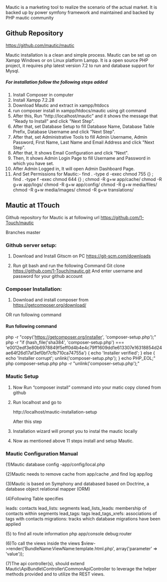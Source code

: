 Mautic is a marketing tool to realize the scenario of the actual market. It is backed up by power symfony framework and maintained and backed by PHP mautic community

## Github Repository
https://github.com/mautic/mautic

Mautic installation is a clean and simple process. Mautic can be set up on Xampp Windows or on Linux platform Lampp. It is a open source PHP project, it requires	php latest version 7.2 to run and database support for Mysql.

##### For installation follow the following steps added

1) Install Composer in computer
2) Install Xampp 7.2.28
3) Download Mautic and extract in xampp/htdocs
4) run composer install in xampp/htdocs/mautic using git command
5) After this, Run "http://localhost/mautic" and it shows the message that 
   "Ready to Install" and click "Next Step".
6) After that, set Database Setup to fill Database Name, Database Table Prefix, 
   Database Username and click "Next Step".
7) After that, set Administrative Tools to fill Admin Username, Admin Password, First
   Name, Last Name and Email Address and click "Next Step".
8) After that, It shows Email Configuration and click "Next".
9) Then, It shows Admin Login Page to fill Username and Password in which you have set.
10) After Admin Logged in, It will open Admin Dashboard Page.
11) And Set Permissions for Mautic:-
    find . -type d -exec chmod 755 {} \;
    find . -type f -exec chmod 644 {} \;
    chmod -R g+w app/cache/
    chmod -R g+w app/logs/
    chmod -R g+w app/config/
    chmod -R g+w media/files/
    chmod -R g+w media/images/
    chmod -R g+w translations/


## Mautic at 1Touch
Github repository for Mautic is at following url
https://github.com/1-Touch/mautic

Branches master


### Github server setup:

1)	Download and Install Gitscm on PC
https://git-scm.com/downloads

2)	Run git bash and run the following Command
	Git clone https://github.com/1-Touch/mautic.git	
	And enter username and password for your github account


### Composer Installation:

1)	Download and install composer from https://getcomposer.org/download/


OR run following command

#### Run following command 

php -r "copy('https://getcomposer.org/installer', 'composer-setup.php');"
php -r "if (hash_file('sha384', 'composer-setup.php') === 'e0012edf3e80b6978849f5eff0d4b4e4c79ff1609dd1e613307e16318854d24ae64f26d17af3ef0bf7cfb710ca74755a') { echo 'Installer verified'; } else { echo 'Installer corrupt'; unlink('composer-setup.php'); } echo PHP_EOL;"
php composer-setup.php
php -r "unlink('composer-setup.php');"


### Mautic Setup

1)	Now Run 
“composer install” command into your matic copy cloned from github
2)	Run localhost and go to 

	http://localhost/mautic-installation-setup

	After this step
3)	Installation wizard will prompt you to instal the mautic locally
4)	Now as mentioned above 11 steps install and setup Mautic.



### Mautic Configuration Manual


(1)Mautic database config -app/config/local.php

(2)Mautic needs to remove cache  from app/cache ,and find log app/log  

(3)Mautic is based on Symphony and databased based on  Doctrine, a database object relational mapper (ORM)

(4)Following Table specifies

leads: contacts
lead_lists: segments
lead_lists_leads: membership of contacts within segments
lead_tags: tags
lead_tags_xrefs: associations of tags with contacts
migrations: tracks which database migrations have been applied

(5) to find all route information php app/console debug:router

(6)To call the views inside the views  $view->render('BundleName:ViewName:template.html.php', array('parameter' => 'value'));

(7)The api controller(s), should extend Mautic\ApiBundle\Controller\CommonApiController to leverage the helper methods provided and to utilize the REST views.





